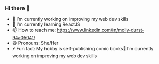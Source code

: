 ### Hi there 👋

- 🔭 I’m currently working on improving my web dev skills
- 🌱 I’m currently learning ReactJS
- 📫 How to reach me: https://www.linkedin.com/in/molly-durst-94a05041/
- 😄 Pronouns: She/Her
- ⚡ Fun fact: My hobby is self-publishing comic books🔭 I’m currently working on improving my web dev skills

